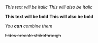 *This text will be italic*
_This will also be italic_

**This text will be bold**
__This will also be bold__

_You **can** combine them_

~~tildes creeate strikethrough~~
